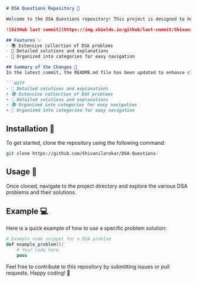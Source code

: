 ```markdown
# DSA Questions Repository 📖

Welcome to the DSA Questions repository! This project is designed to help you sharpen your data structures and algorithms skills through an extensive collection of problems and solutions.

![GitHub last commit](https://img.shields.io/github/last-commit/Shivanilarokar/DSA-Questions-)

## Features ✨
- 📚 Extensive collection of DSA problems
- 🤖 Detailed solutions and explanations
- 📑 Organized into categories for easy navigation

## Summary of the Changes 📝
In the latest commit, the README.md file has been updated to enhance clarity and improve the overall structure. The following changes have been made:

```diff
- 📖 Detailed solutions and explanations
+ 📚 Extensive collection of DSA problems
+ 🤖 Detailed solutions and explanations
- 📚 Organized into categories for easy navigation
+ 📑 Organized into categories for easy navigation
```

## Installation 🚀
To get started, clone the repository using the following command:

```bash
git clone https://github.com/Shivanilarokar/DSA-Questions-
```

## Usage 🔧
Once cloned, navigate to the project directory and explore the various DSA problems and their solutions.

## Example 💻
Here is a quick example of how to use a specific problem solution:

```python
# Example code snippet for a DSA problem
def example_problem():
    # Your code here
    pass
```

Feel free to contribute to this repository by submitting issues or pull requests. Happy coding! 🚀
```